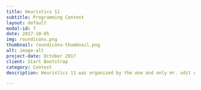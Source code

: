 ```yaml
---
title: Heuristics 11
subtitle: Programming Contest
layout: default
modal-id: 7
date: 2017-10-05
img: roundicons.png
thumbnail: roundicons-thumbnail.png
alt: image-alt
project-date: October 2017
client: Start Bootstrap
category: Contest
description: Heuristics 11 was organized by the one and only mr. udit gulati. :P

---
```

